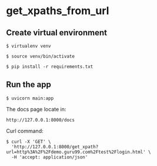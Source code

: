 # get_xpaths_from_url
## Create virtual environment
```
$ virtualenv venv
```
```
$ source venv/bin/activate
```
```
$ pip install -r requirements.txt
```
## Run the app
```
$ uvicorn main:app
```
The docs page locate in:
```
http://127.0.0.1:8000/docs
```
Curl command:
```
$ curl -X 'GET' \
  'http://127.0.0.1:8000/get_xpath?url=http%3A%2F%2Fdemo.guru99.com%2Ftest%2Flogin.html' \
  -H 'accept: application/json'
```